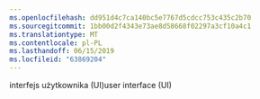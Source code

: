 ```yaml
---
ms.openlocfilehash: dd951d4c7ca140bc5e7767d5cdcc753c435c2b70
ms.sourcegitcommit: 1bb00d2f4343e73ae8d58668f02297a3cf10a4c1
ms.translationtype: MT
ms.contentlocale: pl-PL
ms.lasthandoff: 06/15/2019
ms.locfileid: "63869204"
---
```

<span data-ttu-id="64607-101">interfejs użytkownika (UI)</span><span class="sxs-lookup"><span data-stu-id="64607-101">user interface (UI)</span></span>